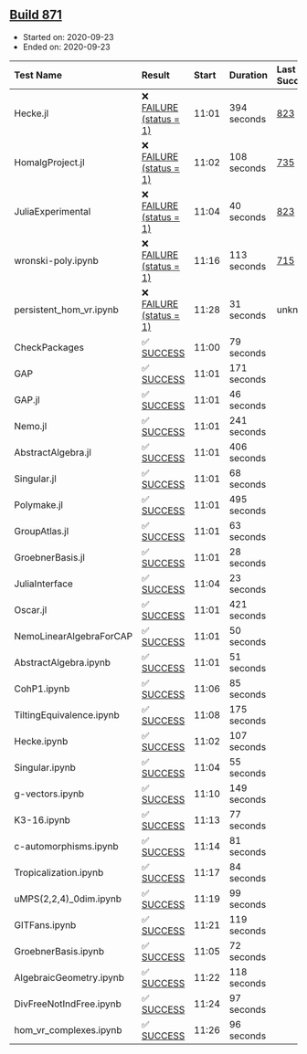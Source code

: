 ## [Build 871](https://oscarci.mathematik.uni-kl.de/job/oscar-stable/871/)

* Started on: 2020-09-23
* Ended on: 2020-09-23

| Test Name    | Result | Start | Duration | Last Success | First Failure |
|:-------------|:-------|:------|:---------|:-------------|:--------------|
| Hecke.jl | ❌ [FAILURE (status = 1)](https://oscarci.mathematik.uni-kl.de/job/oscar-stable/871/artifact/logs/build-871/Hecke.jl.log) | 11:01 | 394 seconds | [823](https://oscarci.mathematik.uni-kl.de/job/oscar-stable/823/) | [824](https://oscarci.mathematik.uni-kl.de/job/oscar-stable/824/) |
| HomalgProject.jl | ❌ [FAILURE (status = 1)](https://oscarci.mathematik.uni-kl.de/job/oscar-stable/871/artifact/logs/build-871/HomalgProject.jl.log) | 11:02 | 108 seconds | [735](https://oscarci.mathematik.uni-kl.de/job/oscar-stable/735/) | [736](https://oscarci.mathematik.uni-kl.de/job/oscar-stable/736/) |
| JuliaExperimental | ❌ [FAILURE (status = 1)](https://oscarci.mathematik.uni-kl.de/job/oscar-stable/871/artifact/logs/build-871/JuliaExperimental.log) | 11:04 | 40 seconds | [823](https://oscarci.mathematik.uni-kl.de/job/oscar-stable/823/) | [824](https://oscarci.mathematik.uni-kl.de/job/oscar-stable/824/) |
| wronski-poly.ipynb | ❌ [FAILURE (status = 1)](https://oscarci.mathematik.uni-kl.de/job/oscar-stable/871/artifact/logs/build-871/wronski-poly.ipynb.log) | 11:16 | 113 seconds | [715](https://oscarci.mathematik.uni-kl.de/job/oscar-stable/715/) | [716](https://oscarci.mathematik.uni-kl.de/job/oscar-stable/716/) |
| persistent_hom_vr.ipynb | ❌ [FAILURE (status = 1)](https://oscarci.mathematik.uni-kl.de/job/oscar-stable/871/artifact/logs/build-871/persistent_hom_vr.ipynb.log) | 11:28 | 31 seconds | unknown | unknown |
| CheckPackages | ✅ [SUCCESS](https://oscarci.mathematik.uni-kl.de/job/oscar-stable/871/artifact/logs/build-871/CheckPackages.log) | 11:00 | 79 seconds |  |  |
| GAP | ✅ [SUCCESS](https://oscarci.mathematik.uni-kl.de/job/oscar-stable/871/artifact/logs/build-871/GAP.log) | 11:01 | 171 seconds |  |  |
| GAP.jl | ✅ [SUCCESS](https://oscarci.mathematik.uni-kl.de/job/oscar-stable/871/artifact/logs/build-871/GAP.jl.log) | 11:01 | 46 seconds |  |  |
| Nemo.jl | ✅ [SUCCESS](https://oscarci.mathematik.uni-kl.de/job/oscar-stable/871/artifact/logs/build-871/Nemo.jl.log) | 11:01 | 241 seconds |  |  |
| AbstractAlgebra.jl | ✅ [SUCCESS](https://oscarci.mathematik.uni-kl.de/job/oscar-stable/871/artifact/logs/build-871/AbstractAlgebra.jl.log) | 11:01 | 406 seconds |  |  |
| Singular.jl | ✅ [SUCCESS](https://oscarci.mathematik.uni-kl.de/job/oscar-stable/871/artifact/logs/build-871/Singular.jl.log) | 11:01 | 68 seconds |  |  |
| Polymake.jl | ✅ [SUCCESS](https://oscarci.mathematik.uni-kl.de/job/oscar-stable/871/artifact/logs/build-871/Polymake.jl.log) | 11:01 | 495 seconds |  |  |
| GroupAtlas.jl | ✅ [SUCCESS](https://oscarci.mathematik.uni-kl.de/job/oscar-stable/871/artifact/logs/build-871/GroupAtlas.jl.log) | 11:01 | 63 seconds |  |  |
| GroebnerBasis.jl | ✅ [SUCCESS](https://oscarci.mathematik.uni-kl.de/job/oscar-stable/871/artifact/logs/build-871/GroebnerBasis.jl.log) | 11:01 | 28 seconds |  |  |
| JuliaInterface | ✅ [SUCCESS](https://oscarci.mathematik.uni-kl.de/job/oscar-stable/871/artifact/logs/build-871/JuliaInterface.log) | 11:04 | 23 seconds |  |  |
| Oscar.jl | ✅ [SUCCESS](https://oscarci.mathematik.uni-kl.de/job/oscar-stable/871/artifact/logs/build-871/Oscar.jl.log) | 11:01 | 421 seconds |  |  |
| NemoLinearAlgebraForCAP | ✅ [SUCCESS](https://oscarci.mathematik.uni-kl.de/job/oscar-stable/871/artifact/logs/build-871/NemoLinearAlgebraForCAP.log) | 11:01 | 50 seconds |  |  |
| AbstractAlgebra.ipynb | ✅ [SUCCESS](https://oscarci.mathematik.uni-kl.de/job/oscar-stable/871/artifact/logs/build-871/AbstractAlgebra.ipynb.log) | 11:01 | 51 seconds |  |  |
| CohP1.ipynb | ✅ [SUCCESS](https://oscarci.mathematik.uni-kl.de/job/oscar-stable/871/artifact/logs/build-871/CohP1.ipynb.log) | 11:06 | 85 seconds |  |  |
| TiltingEquivalence.ipynb | ✅ [SUCCESS](https://oscarci.mathematik.uni-kl.de/job/oscar-stable/871/artifact/logs/build-871/TiltingEquivalence.ipynb.log) | 11:08 | 175 seconds |  |  |
| Hecke.ipynb | ✅ [SUCCESS](https://oscarci.mathematik.uni-kl.de/job/oscar-stable/871/artifact/logs/build-871/Hecke.ipynb.log) | 11:02 | 107 seconds |  |  |
| Singular.ipynb | ✅ [SUCCESS](https://oscarci.mathematik.uni-kl.de/job/oscar-stable/871/artifact/logs/build-871/Singular.ipynb.log) | 11:04 | 55 seconds |  |  |
| g-vectors.ipynb | ✅ [SUCCESS](https://oscarci.mathematik.uni-kl.de/job/oscar-stable/871/artifact/logs/build-871/g-vectors.ipynb.log) | 11:10 | 149 seconds |  |  |
| K3-16.ipynb | ✅ [SUCCESS](https://oscarci.mathematik.uni-kl.de/job/oscar-stable/871/artifact/logs/build-871/K3-16.ipynb.log) | 11:13 | 77 seconds |  |  |
| c-automorphisms.ipynb | ✅ [SUCCESS](https://oscarci.mathematik.uni-kl.de/job/oscar-stable/871/artifact/logs/build-871/c-automorphisms.ipynb.log) | 11:14 | 81 seconds |  |  |
| Tropicalization.ipynb | ✅ [SUCCESS](https://oscarci.mathematik.uni-kl.de/job/oscar-stable/871/artifact/logs/build-871/Tropicalization.ipynb.log) | 11:17 | 84 seconds |  |  |
| uMPS(2,2,4)_0dim.ipynb | ✅ [SUCCESS](https://oscarci.mathematik.uni-kl.de/job/oscar-stable/871/artifact/logs/build-871/uMPS-2-2-4-_0dim.ipynb.log) | 11:19 | 99 seconds |  |  |
| GITFans.ipynb | ✅ [SUCCESS](https://oscarci.mathematik.uni-kl.de/job/oscar-stable/871/artifact/logs/build-871/GITFans.ipynb.log) | 11:21 | 119 seconds |  |  |
| GroebnerBasis.ipynb | ✅ [SUCCESS](https://oscarci.mathematik.uni-kl.de/job/oscar-stable/871/artifact/logs/build-871/GroebnerBasis.ipynb.log) | 11:05 | 72 seconds |  |  |
| AlgebraicGeometry.ipynb | ✅ [SUCCESS](https://oscarci.mathematik.uni-kl.de/job/oscar-stable/871/artifact/logs/build-871/AlgebraicGeometry.ipynb.log) | 11:22 | 118 seconds |  |  |
| DivFreeNotIndFree.ipynb | ✅ [SUCCESS](https://oscarci.mathematik.uni-kl.de/job/oscar-stable/871/artifact/logs/build-871/DivFreeNotIndFree.ipynb.log) | 11:24 | 97 seconds |  |  |
| hom_vr_complexes.ipynb | ✅ [SUCCESS](https://oscarci.mathematik.uni-kl.de/job/oscar-stable/871/artifact/logs/build-871/hom_vr_complexes.ipynb.log) | 11:26 | 96 seconds |  |  |
